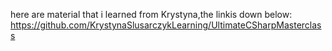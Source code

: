 here are material that i learned from Krystyna,the linkis down below:
https://github.com/KrystynaSlusarczykLearning/UltimateCSharpMasterclass

